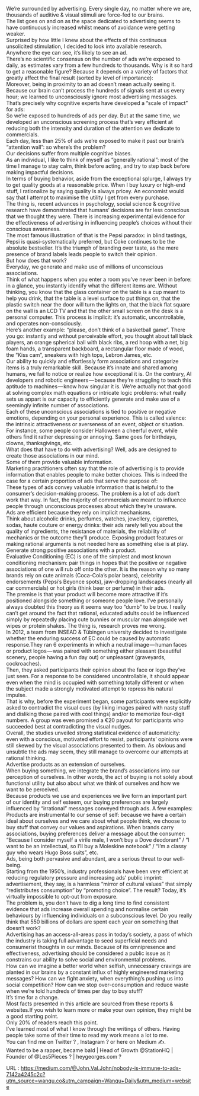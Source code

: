   We’re surrounded by advertising. Every single day, no matter where we are, thousands of auditive & visual stimuli are force-fed to our brains.  
    The list goes on and on as the space dedicated to advertising seems to have continuously increased whilst means of avoidance were getting weaker.  
    Surprised by how little I knew about the effects of this continuous unsolicited stimulation, I decided to look into available research.  
    Anywhere the eye can see, it’s likely to see an ad.  
    There’s no scientific consensus on the number of ads we’re exposed to daily, as estimates vary from a few hundreds to thousands. Why is it so hard to get a reasonable figure? Because it depends on a variety of factors that greatly affect the final result (sorted by level of importance):  
    Moreover, being in proximity to an ad doesn’t mean actually seeing it. Because our brain can’t process the hundreds of signals sent at us every hour; we learned to unconsciously ignore most advertising messages. That’s precisely why cognitive experts have developed a “scale of impact” for ads:  
    So we’re exposed to hundreds of ads per day. But at the same time, we developed an unconscious screening process that’s very efficient at reducing both the intensity and duration of the attention we dedicate to commercials.  
    Each day, less than 25% of ads we’re exposed to make it past our brain’s “attention wall”: so where’s the problem?  
    Our decisions suffer from multiple cognitive biases.  
    As an individual, I like to think of myself as “generally rational”: most of the time I manage to stay calm, think before acting, and try to step back before making impactful decisions.  
    In terms of buying behavior, aside from the exceptional splurge, I always try to get quality goods at a reasonable price. When I buy luxury or high-end stuff, I rationalize by saying quality is always pricey. An economist would say that I attempt to maximise the utility I get from every purchase.  
    The thing is, recent advances in psychology, social science & cognitive research have demonstrated that humans’ decisions are far less conscious that we thought they were. There is increasing experimental evidence for the effectiveness of advertising in influencing people’s choices without their conscious awareness.  
    The most famous illustration of that is the Pepsi paradox: in blind tastings, Pepsi is quasi-systematically preferred, but Coke continues to be the absolute bestseller. It’s the triumph of branding over taste, as the mere presence of brand labels leads people to switch their opinion.  
    But how does that work?  
    Everyday, we generate and make use of millions of unconscious associations.  
    Think of what happens when you enter a room you’ve never been in before: in a glance, you instantly identify what the different items are. Without thinking, you know that the glass container on the table is a cup meant to help you drink, that the table is a level surface to put things on, that the plastic switch near the door will turn the lights on, that the black flat square on the wall is an LCD TV and that the other small screen on the desk is a personal computer. This process is implicit: it’s automatic, uncontrollable, and operates non-consciously.  
    Here’s another example: “please, don’t think of a basketball game”. There you go: instantly and without perceivable effort, you thought about tall black players, an orange spherical ball with black ribs, a red hoop with a net, big foam hands, a transparent backboard, a rectangular floor made of wood, the “Kiss cam”, sneakers with high tops, Lebron James, etc.  
    Our ability to quickly and effortlessly form associations and categorize items is a truly remarkable skill. Because it’s innate and shared among humans, we fail to notice or realize how exceptional it is. On the contrary, AI developers and robotic engineers — because they’re struggling to teach this aptitude to machines — know how singular it is. We’re actually not that good at solving complex math equations or intricate logic problems: what really sets us appart is our capacity to efficiently generate and make use of a seemingly infinite number of associations.  
    Each of these unconscious associations is tied to positive or negative emotions, depending on your personal experience. This is called valence: the intrinsic attractiveness or averseness of an event, object or situation. For instance, some people consider Halloween a cheerful event, while others find it rather depressing or annoying. Same goes for birthdays, clowns, thanksgivings, etc.  
    What does that have to do with advertising? Well, ads are designed to create those associations in our mind.  
    Some of them provide valuable information.  
    Marketing practitioners often say that the role of advertising is to provide information that enables people to make better choices. This is indeed the case for a certain proportion of ads that serve the purpose of:  
    These types of ads convey valuable information that is helpful to the consumer’s decision-making process. The problem is a lot of ads don’t work that way. In fact, the majority of commercials are meant to influence people through unconscious processes about which they’re unaware.  
    Ads are efficient because they rely on implicit mechanisms.  
    Think about alcoholic drinks, perfumes, watches, jewellery, cigarettes, sodas, haute couture or energy drinks: their ads rarely tell you about the quality of ingredients, the resistance of materials, the reliability of mechanics or the outcome they’ll produce. Exposing product features or making rational arguments is not needed here as something else is at play.  
    Generate strong positive associations with a product.  
    Evaluative Conditioning (EC) is one of the simplest and most known conditioning mechanism: pair things in hopes that the positive or negative associations of one will rub off onto the other. It is the reason why so many brands rely on cute animals (Coca-Cola’s polar bears), celebrity endorsements (Pepsi’s Beyonce spots), jaw-dropping landscapes (nearly all car commercials) or hot girls (think beer or perfume) in their ads.  
    The premise is that your product will become more attractive if it’s positioned alongside something or someone people love. I’ve personally always doubted this theory as it seems way too “dumb” to be true. I really can’t get around the fact that rational, educated adults could be influenced simply by repeatedly placing cute bunnies or muscular man alongside wet wipes or protein shakes. The thing is, research proves me wrong.  
    In 2012, a team from INSEAD & Tübingen university decided to investigate whether the enduring success of EC could be caused by automatic response.They ran 6 experiments in which a neutral image — human faces or product logos — was paired with something either pleasant (beautiful scenery, people having a fun day out) or unpleasant (graveyards, cockroaches).  
    Then, they asked participants their opinion about the face or logo they’ve just seen. For a response to be considered uncontrollable, it should appear even when the mind is occupied with something totally different or when the subject made a strongly motivated attempt to repress his natural impulse.  
    That is why, before the experiment began, some participants were explicitly asked to contradict the visual cues (by liking images paired with nasty stuff and disliking those paired with cool things) and/or to memorize four-digit numbers. A group was even promised a €20 payout for participants who succeeded best at contradicting the visual nudges.  
    Overall, the studies unveiled strong statistical evidence of automaticity: even with a conscious, motivated effort to resist, participants’ opinions were still skewed by the visual associations presented to them. As obvious and unsubtle the ads may seem, they still manage to overcome our attempts at rational thinking.  
    Advertise products as an extension of ourselves.  
    When buying something, we integrate the brand’s associations into our perception of ourselves. In other words, the act of buying is not solely about functional utility but also about what we think of ourselves and how we want to be perceived.  
    Because products we use and experiences we live form an important part of our identity and self esteem, our buying preferences are largely influenced by “irrational” messages conveyed through ads. A few examples:  
    Products are instrumental to our sense of self: because we have a certain ideal about ourselves and we care about what people think, we choose to buy stuff that convey our values and aspirations. When brands carry associations, buying preferences deliver a message about the consumer: “Because I consider myself a virile male, I won’t buy a Dove deodorant” / “I want to be an intellectual, so I’ll buy a Moleskine notebook” / “I’m a classy guy who wears Hugo Boss suits”, etc.  
    Ads, being both pervasive and abundant, are a serious threat to our well-being.  
    Starting from the 1950’s, industry professionals have been very efficient at reducing regulatory pressure and increasing ads’ public imprint: advertisement, they say, is a harmless “mirror of cultural values” that simply “redistributes consumption” by “promoting choice”. The result? Today, it’s virtually impossible to opt-out from exposure.  
    The problem is, you don’t have to dig a long time to find consistent evidence that ads increase overall spending and normalise certain behaviours by influencing individuals on a subconscious level. Do you really think that 550 billions of dollars are spent each year on something that doesn’t work?  
    Advertising has an access-all-areas pass in today’s society, a pass of which the industry is taking full advantage to seed superficial needs and consumerist thoughts in our minds. Because of its omnipresence and effectiveness, advertising should be considered a public issue as it constrains our ability to solve social and environmental problems.  
    How can we imagine a better world when selfish, unnecessary cravings are planted in our brains by a constant influx of highly engineered marketing messages? How can we fight anxiety, when everything’s pushing us into social competition? How can we stop over-consumption and reduce waste when we’re told hundreds of times per day to buy stuff?  
    It’s time for a change.  
    Most facts presented in this article are sourced from these reports & websites.If you wish to learn more or make your own opinion, they might be a good starting point.  
    Only 20% of readers reach this point.  
    I’ve learned most of what I know through the writings of others. Having people take some of their time to read my work means a lot to me.  
    You can find me on Twitter ? , Instagram ? or here on Medium ✍️.  
    Wanted to be a rapper, became bald | Head of Growth @StationHQ | Founder of @Les5Pieces ? | heygeorges.com ?  
    
  URL : https://medium.com/@John.Val.John/nobody-is-immune-to-ads-7142a4245c2c?utm_source=wanqu.co&utm_campaign=Wanqu+Daily&utm_medium=website